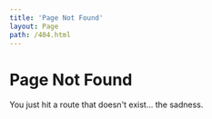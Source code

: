 ```yaml
---
title: 'Page Not Found'
layout: Page
path: /404.html
---
```


# Page Not Found

You just hit a route that doesn't exist... the sadness.
